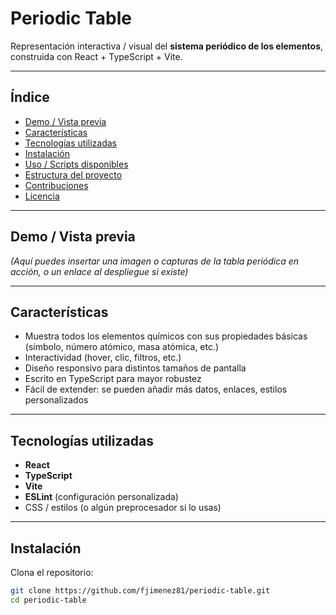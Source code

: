 # Periodic Table

Representación interactiva / visual del **sistema periódico de los elementos**, construida con React + TypeScript + Vite.

---

## Índice

- [Demo / Vista previa](#demo--vista-previa)  
- [Características](#características)  
- [Tecnologías utilizadas](#tecnologías-utilizadas)  
- [Instalación](#instalación)  
- [Uso / Scripts disponibles](#uso--scripts-disponibles)  
- [Estructura del proyecto](#estructura-del-proyecto)  
- [Contribuciones](#contribuciones)  
- [Licencia](#licencia)  

---

## Demo / Vista previa

_(Aquí puedes insertar una imagen o capturas de la tabla periódica en acción, o un enlace al despliegue si existe)_

---

## Características

- Muestra todos los elementos químicos con sus propiedades básicas (símbolo, número atómico, masa atómica, etc.)  
- Interactividad (hover, clic, filtros, etc.)  
- Diseño responsivo para distintos tamaños de pantalla  
- Escrito en TypeScript para mayor robustez  
- Fácil de extender: se pueden añadir más datos, enlaces, estilos personalizados  

---

## Tecnologías utilizadas

- **React**  
- **TypeScript**  
- **Vite**  
- **ESLint** (configuración personalizada)  
- CSS / estilos (o algún preprocesador si lo usas)  

---

## Instalación

Clona el repositorio:

```sh
git clone https://github.com/fjimenez81/periodic-table.git
cd periodic-table
